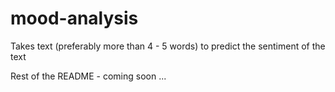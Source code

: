 # mood-analysis
Takes text (preferably more than 4 - 5 words) to predict the sentiment of the text


Rest of the README - coming soon ...
